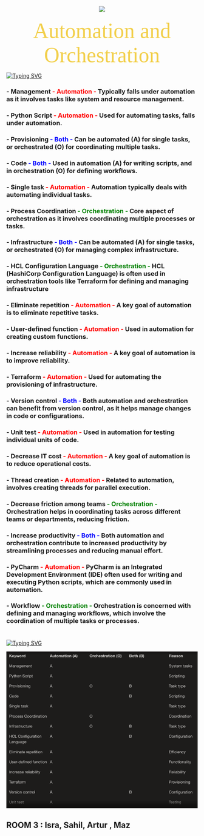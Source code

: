 
<p align="center">
  <img src="https://images.squarespace-cdn.com/content/v1/5c96943c840b16870d5c01fe/6deeee66-214e-4a5d-899b-f77f2b73cafb/SCW+Newsletter-40.gif" />
</p>




<p style="text-align: center;"><span style="color: #f2cf4a; font-family: Babas; font-size: 4em;">Automation and Orchestration </span>

[![Typing SVG](https://readme-typing-svg.demolab.com?font=Fira+Code&size=30&pause=1000&random=false&width=575&lines=Exercise+1+:+Research+Automation/Orchestration)](https://git.io/typing-svg)

 ### - Management<font color="red">  -  Automation  -  </font>Typically falls under automation as it involves tasks like system and resource management.

 ### - Python Script<font color="red">  -  Automation  -  </font>Used for automating tasks, falls under automation.

 ### - Provisioning <font color="blue">  -  Both  -  </font>Can be automated (A) for single tasks, or orchestrated (O) for coordinating multiple tasks.

 ### - Code <font color="blue">  -  Both  -  </font>Used in automation (A) for writing scripts, and in orchestration (O) for defining workflows.

 ### - Single task<font color="red">  -  Automation  -  </font>Automation typically deals with automating individual tasks.

 ### - Process Coordination<font color="green">  -  Orchestration  -  </font>Core aspect of orchestration as it involves coordinating multiple processes or tasks.

### - Infrastructure <font color="blue">  -  Both  -  </font>Can be automated (A) for single tasks, or orchestrated (O) for managing complex infrastructure.	

### - HCL Configuration Language<font color="green">  -  Orchestration  -  </font>HCL (HashiCorp Configuration Language) is often used in orchestration tools like Terraform for defining and managing infrastructure

### - Eliminate repetition<font color="red">  -  Automation  -  </font>A key goal of automation is to eliminate repetitive tasks. 	

### - User-defined function<font color="red">  -  Automation  -  </font>Used in automation for creating custom functions.

### - Increase reliability<font color="red">  -  Automation  -  </font>A key goal of automation is to improve reliability.			

### - Terraform<font color="red">  -  Automation  -  </font>Used for automating the provisioning of infrastructure.	

### - Version control <font color="blue">  -  Both  -  </font>Both automation and orchestration can benefit from version control, as it helps manage changes in code or configurations.		

### - Unit test<font color="red">  -  Automation  -  </font>Used in automation for testing individual units of code.

### - Decrease IT cost<font color="red">  -  Automation  -  </font>A key goal of automation is to reduce operational costs.	

### - Thread creation<font color="red">  -  Automation  -  </font>Related to automation, involves creating threads for parallel execution.		
	
### - Decrease friction among teams<font color="green">  -  Orchestration  -  </font>Orchestration helps in coordinating tasks across different teams or departments, reducing friction.				

### - Increase productivity <font color="blue">  -  Both  -  </font>Both automation and orchestration contribute to increased productivity by streamlining processes and reducing manual effort.

### - PyCharm<font color="red">  -  Automation  -  </font>PyCharm is an Integrated Development Environment (IDE) often used for writing and executing Python scripts, which are commonly used in automation.

### - Workflow<font color="green">  -  Orchestration  -  </font>Orchestration is concerned with defining and managing workflows, which involve the coordination of multiple tasks or processes.
# 
#

[![Typing SVG](https://readme-typing-svg.demolab.com?font=Fira+Code&size=30&pause=1000&random=false&width=605&lines=Exercise+2+:+Compare+And+Contrast)](https://git.io/typing-svg)


 <p align="center">
  <img src="image.png" />
</p>

 ## ROOM 3 : Isra, Sahil, Artur , Maz